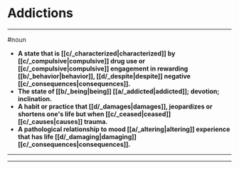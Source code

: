 # Addictions
---
#noun
- **A state that is [[c/_characterized|characterized]] by [[c/_compulsive|compulsive]] drug use or [[c/_compulsive|compulsive]] engagement in rewarding [[b/_behavior|behavior]], [[d/_despite|despite]] negative [[c/_consequences|consequences]].**
- **The state of [[b/_being|being]] [[a/_addicted|addicted]]; devotion; inclination.**
- **A habit or practice that [[d/_damages|damages]], jeopardizes or shortens one's life but when [[c/_ceased|ceased]] [[c/_causes|causes]] trauma.**
- **A pathological relationship to mood [[a/_altering|altering]] experience that has life [[d/_damaging|damaging]] [[c/_consequences|consequences]].**
---
---
